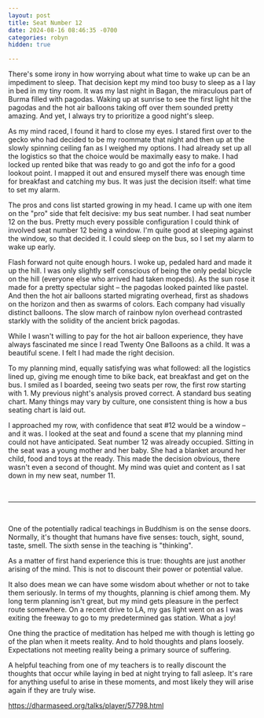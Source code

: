 ```yaml
---
layout: post
title: Seat Number 12
date: 2024-08-16 08:46:35 -0700
categories: robyn
hidden: true

---
```

There's some irony in how worrying about what time to wake up can be an impediment to sleep. That decision kept my mind
too busy to sleep as a I lay in bed in my tiny room. It was my last night in Bagan, the miraculous part of Burma filled
with pagodas. Waking up at sunrise to see the first light hit the pagodas and the hot air balloons taking off over them
sounded pretty amazing. And yet, I always try to prioritize a good night's sleep.

As my mind raced, I found it hard to close my eyes. I stared first over to the gecko who had decided to be my roommate
that night and then up at the slowly spinning ceiling fan as I weighed my options. I had already set up all the
logistics so that the choice would be maximally easy to make. I had locked up rented bike that was ready to go and got
the info for a good lookout point. I mapped it out and ensured myself there was enough time for breakfast and catching
my bus. It was just the decision itself: what time to set my alarm.

The pros and cons list started growing in my head. I came up with one item on the "pro" side that felt decisive: my bus
seat number. I had seat number 12 on the bus. Pretty much every possible configuration I could think of involved seat
number 12 being a window. I'm quite good at sleeping against the window, so that decided it. I could sleep on the bus,
so I set my alarm to wake up early.

Flash forward not quite enough hours. I woke up, pedaled hard and made it up the hill. I was only slightly self
conscious of being the only pedal bicycle on the hill (everyone else who arrived had taken mopeds). As the sun rose it
made for a pretty spectular sight – the pagodas looked painted like pastel. And then the hot air balloons started
migrating overhead, first as shadows on the horizon and then as swarms of colors. Each company had visually distinct
balloons. The slow march of rainbow nylon overhead contrasted starkly with the solidity of the ancient brick pagodas.

While I wasn't willing to pay for the hot air balloon experience, they have always fascinated me since I read Twenty One
Balloons as a child. It was a beautiful scene. I felt I had made the right decision.

To my planning mind, equally satisfying was what followed: all the logistics lined up, giving me enough time to bike
back, eat breakfast and get on the bus. I smiled as I boarded, seeing two seats per row, the first row starting with 1.
My previous night's analysis proved correct. A standard bus seating chart. Many things may vary by culture, one
consistent thing is how a bus seating chart is laid out.

I approached my row, with confidence that seat #12 would be a window – and it was. I looked at the seat and found a
scene that my planning mind could not have anticipated. Seat number 12 was already occupied. Sitting in the seat was a
young mother and her baby. She had a blanket around her child, food and toys at the ready. This made the decision
obvious, there wasn't even a second of thought. My mind was quiet and content as I sat down in my new seat, number 11.

<br>

---

<br>

One of the potentially radical teachings in Buddhism is on the sense doors. Normally, it's thought that humans have five
senses: touch, sight, sound, taste, smell. The sixth sense in the teaching is "thinking".

As a matter of first hand experience this is true: thoughts are just another arising of the mind. This is not to
discount their power or potential value.

It also does mean we can have some wisdom about whether or not to take them seriously. In terms of my thoughts, planning
is chief among them. My long term planning isn't great, but my mind gets pleasure in the perfect route somewhere. On a
recent drive to LA, my gas light went on as I was exiting the freeway to go to my predetermined gas station. What a joy!

One thing the practice of meditation has helped me with though is letting go of the plan when it meets reality. And to
hold thoughts and plans loosely. Expectations not meeting reality being a primary source of suffering.

A helpful teaching from one of my teachers is to really discount the thoughts that occur while laying in bed at night
trying to fall asleep. It's rare for anything useful to arise in these moments, and most likely they will arise again if
they are truly wise.

https://dharmaseed.org/talks/player/57798.html
